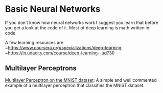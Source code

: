 # Basic Neural Networks

If you don't know how neural networks work I suggest you learn that before you get a look at the code of it. Most of deep learning is math written in code.

A few learning resources are:
  ~https://www.coursera.org/specializations/deep-learning
  ~https://in.udacity.com/course/deep-learning--ud730

## Multilayer Perceptrons
[Multilayer Perceptron on the MNIST dataset](https://github.com/TheG3ntleman/Deep-learning-models/blob/master/Neural%20Networks/MLP.py): A simple and well commented example of a multilayer perceptron that classifies the MNIST dataset.
